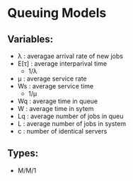 # Queuing Models

## Variables:
- &lambda; : averagae arrival rate of new jobs
- E[&tau;] : average interparival time
  - 1/&lambda;
- &mu; : average service rate
- Ws : average service time
  - 1/&mu;
- Wq : average time in queue
- W : average time in sytem
- Lq : average number of jobs in queu
- L : average number of jobs in system
- c : number of identical servers

## Types:
- M/M/1